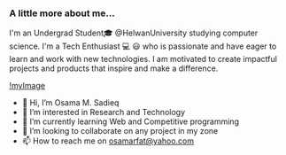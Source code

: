 ### A little more about me...
I'm an Undergrad Student🎓 @HelwanUniversity studying computer science. I'm a Tech Enthusiast 💻 😃 who is passionate and have eager to learn and work with new technologies. I am motivated to create impactful projects and products that inspire and make a difference.

[!myImage](https://media.giphy.com/media/9B8wYztAoe1zO/giphy.gif_)

- 👋 Hi, I’m Osama M. Sadieq
- 👀 I’m interested in Research and Technology
- 🌱 I’m currently learning Web and Competitive programming
- 💞️ I’m looking to collaborate on any project in my zone
- 📫 How to reach me on osamarfat@yahoo.com

<!---
Osama005/Osama005 is a ✨ special ✨ repository because its `README.md` (this file) appears on your GitHub profile.
You can click the Preview link to take a look at your changes.
--->

